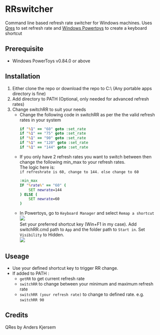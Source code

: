 # RRswitcher
Command line based refresh rate switcher for Windows machines.
Uses [Qres]("https://github.com/Xcraft-Inc/QRes") to set refresh rate and [Windows Powertoys]("https://github.com/microsoft/PowerToys/") to create a keyboard shortcut

## Prerequisite
- Windows PowerToys v0.84.0 or above

## Installation
1. Either clone the repo or download the repo to C:\ (Any portable apps directory is fine)
2. Add directory to PATH (Optional, only needed for advanced refresh rates)
3. Change switchRR to suit your needs 
    - Change the following code in switchRR as per the the valid refresh rates in your system
        ```cmd
        if "%1" == "60" goto :set_rate
        if "%1" == "75" goto :set_rate
        if "%1" == "90" goto :set_rate
        if "%1" == "120" goto :set_rate
        if "%1" == "144" goto :set_rate
        ```
    - If you only have 2 refresh rates you want to switch between then change the following min_max to your refresh rates. <br> The logic here is: <br>
`if refreshrate is 60, change to 144. else change to 60`
        ```cmd
        :min_max
        IF "%rate%" == "60" (
            SET newrate=144
        ) ELSE (
            SET newrate=60
        )
        ```
    - In Powertoys, go to `Keyboard Manager` and select `Remap a shortcut`
    <br><image src="images\keyboard_remap.jpg"><br>
    Set your preferred shortcut key (Win+F1 in my case). Add switchRR.cmd path to `App` and the folder path to `Start in`. Set `Visibility` to Hidden.
    <br><image src="images\shortcut.jpg">

## Useage
- Use your defined shortcut key to trigger RR change.
- If added to PATH :
    - `getRR` to get current refresh rate
    - `switchRR` to change between your minimum and maximum refresh rate
    - `switchRR (your refresh rate)` to change to defined rate. e.g. `switchRR 90`

## Credits
QRes by Anders Kjersem
